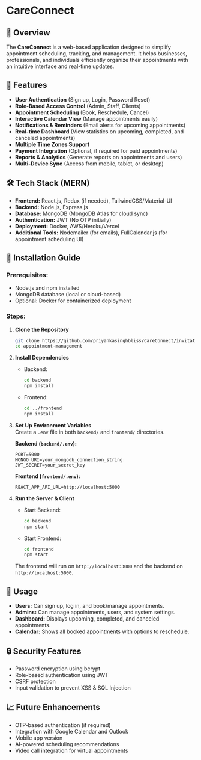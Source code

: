 # CareConnect

## 📌 Overview
The **CareConnect** is a web-based application designed to simplify appointment scheduling, tracking, and management. It helps businesses, professionals, and individuals efficiently organize their appointments with an intuitive interface and real-time updates.

## 🚀 Features
- **User Authentication** (Sign up, Login, Password Reset)
- **Role-Based Access Control** (Admin, Staff, Clients)
- **Appointment Scheduling** (Book, Reschedule, Cancel)
- **Interactive Calendar View** (Manage appointments easily)
- **Notifications & Reminders** (Email alerts for upcoming appointments)
- **Real-time Dashboard** (View statistics on upcoming, completed, and canceled appointments)
- **Multiple Time Zones Support**
- **Payment Integration** (Optional, if required for paid appointments)
- **Reports & Analytics** (Generate reports on appointments and users)
- **Multi-Device Sync** (Access from mobile, tablet, or desktop)

## 🛠 Tech Stack (MERN)
- **Frontend:** React.js, Redux (if needed), TailwindCSS/Material-UI
- **Backend:** Node.js, Express.js  
- **Database:** MongoDB (MongoDB Atlas for cloud sync)  
- **Authentication:** JWT (No OTP initially)  
- **Deployment:** Docker, AWS/Heroku/Vercel  
- **Additional Tools:** Nodemailer (for emails), FullCalendar.js (for appointment scheduling UI)

## 📖 Installation Guide
### Prerequisites:
- Node.js and npm installed  
- MongoDB database (local or cloud-based)  
- Optional: Docker for containerized deployment  

### Steps:
1. **Clone the Repository**
   ```sh
   git clone https://github.com/priyankasinghbliss/CareConnect/invitations
   cd appointment-management
   ```

2. **Install Dependencies**
   - Backend:
     ```sh
     cd backend
     npm install
     ```
   - Frontend:
     ```sh
     cd ../frontend
     npm install
     ```

3. **Set Up Environment Variables**  
   Create a `.env` file in both `backend/` and `frontend/` directories.

   **Backend (`backend/.env`):**
   ```env
   PORT=5000
   MONGO_URI=your_mongodb_connection_string
   JWT_SECRET=your_secret_key
   ```

   **Frontend (`frontend/.env`):**
   ```env
   REACT_APP_API_URL=http://localhost:5000
   ```

4. **Run the Server & Client**
   - Start Backend:
     ```sh
     cd backend
     npm start
     ```
   - Start Frontend:
     ```sh
     cd frontend
     npm start
     ```

   The frontend will run on `http://localhost:3000` and the backend on `http://localhost:5000`.

## 📌 Usage
- **Users:** Can sign up, log in, and book/manage appointments.
- **Admins:** Can manage appointments, users, and system settings.
- **Dashboard:** Displays upcoming, completed, and canceled appointments.
- **Calendar:** Shows all booked appointments with options to reschedule.

## 🔒 Security Features
- Password encryption using bcrypt  
- Role-based authentication using JWT  
- CSRF protection  
- Input validation to prevent XSS & SQL Injection  

## 📈 Future Enhancements
- OTP-based authentication (if required)  
- Integration with Google Calendar and Outlook  
- Mobile app version  
- AI-powered scheduling recommendations  
- Video call integration for virtual appointments  
